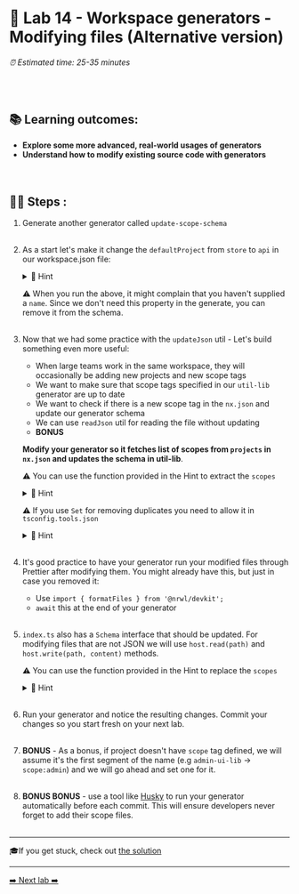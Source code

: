 # 🧵 Lab 14 - Workspace generators - Modifying files (Alternative version)

###### ⏰ Estimated time: 25-35 minutes
<br />

## 📚 Learning outcomes:

- **Explore some more advanced, real-world usages of generators**
- **Understand how to modify existing source code with generators**
<br /><br /><br />

## 🏋️‍♀️ Steps :

1. Generate another generator called `update-scope-schema`
   <br /> <br />

2. As a start let's make it change the `defaultProject` from `store` to `api` in our workspace.json file:

   <details>
   <summary>🐳 Hint</summary>

    - Refer to the [docs](https://nx.dev/latest/angular/core-concepts/nx-devkit#nx-devkit)
    - Use this utility: 
        - `import { updateJson } from '@nrwl/devkit';`
    - As always, the answer is in the [the solution](INC-VERSION-SOLUTION.md). Try a few different approaches on your own first. 
   </details>
   
   ⚠️ When you run the above, it might complain that you haven't supplied a `name`. Since
   we don't need this property in the generate, you can remove it from the schema.
   <br /> <br />

3. Now that we had some practice with the `updateJson` util - Let's build something even more useful:
    - When large teams work in the same workspace, they will occasionally be adding new projects and new scope tags
    - We want to make sure that scope tags specified in our `util-lib` generator are up to date
    - We want to check if there is a new scope tag in the `nx.json` and update our generator schema
    - We can use `readJson` util for reading the file without updating
    - **BONUS** 
    
    **Modify your generator so it fetches list of scopes from `projects` in `nx.json` and updates the schema in util-lib**.
    
    ⚠️ You can use the function provided in the Hint to extract the `scopes`
    
   <details>
   <summary>🐳 Hint</summary>

    ```typescript
    function getScopes(nxJson: any) {
      const projects: any[] = Object.values(nxJson.projects);
      const allScopes: string[] = projects
        .map(project => project.tags
          // take only those that point to scope
          .filter((tag: string) => tag.startsWith('scope:'))
        )
        // flatten the array
        .reduce((acc, tags) => [...acc, ...tags], [])
        // remove prefix `scope:`
        .map((scope: string) => scope.slice(6));
      // remove duplicates
      return [...new Set(allScopes)];
    }
    ```
     
   </details>

    ⚠️ If you use `Set` for removing duplicates you need to allow it in `tsconfig.tools.json`

   <details>
   <summary>🐳 Hint</summary>

    ```json
    {
      ...
      "compilerOptions": {
        ...
        "downlevelIteration": true
      },
      ...
    }
    ```
   
   </details>
   <br />

4. It's good practice to have your generator run your modified files through Prettier after modifying them. You might already have this, but just in case you removed it:

    - Use `import { formatFiles } from '@nrwl/devkit';`
    - `await` this at the end of your generator
    <br /> <br />

5. `index.ts` also has a `Schema` interface that should be updated. For modifying files that are not JSON we will use `host.read(path)` and `host.write(path, content)` methods.

    ⚠️ You can use the function provided in the Hint to replace the `scopes`
    
   <details>
   <summary>🐳 Hint</summary>

    ```typescript
    function replaceScopes(content: string, scopes: string[]): string {
      const joinScopes = scopes.map(s => `'${s}'`).join(' | ');
      const PATTERN = /interface Schema \{\n.*\n.*\n\}/gm;
      return content.replace(PATTERN,
        `interface Schema {
      name: string;
      directory: ${joinScopes};
    }`
      );
    }
    ```
     
   </details>
   <br />

6. Run your generator and notice the resulting changes. Commit your changes so you start fresh on your next lab.
   <br /> <br />

7. **BONUS** - As a bonus, if project doesn't have `scope` tag defined, we will assume it's the first segment of the name (e.g `admin-ui-lib` -> `scope:admin`) and we will go ahead and set one for it.
   <br /> <br />

8. **BONUS BONUS** - use a tool like [Husky](https://typicode.github.io/husky/#/) to run your
generator automatically before each commit. This will ensure developers never forget to add
their scope files.
   <br /> <br />

---

🎓If you get stuck, check out [the solution](SOLUTION.md)

---

[➡️ Next lab ➡️](../lab15/LAB.md)
